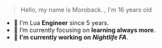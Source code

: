> Hello, my name is Moroback. , I'm 16 years old

- 🔭 I'm Lua **Engineer** since 5 years.
- 🌱 I’m currently focusing on **learning always more**.
- 🔩  **I'm currently working on** ***Nightlife FA***.

<!---
Moroback/Moroback is a ✨ special ✨ repository because its `README.md` (this file) appears on your GitHub profile.
You can click the Preview link to take a look at your changes.
--->
